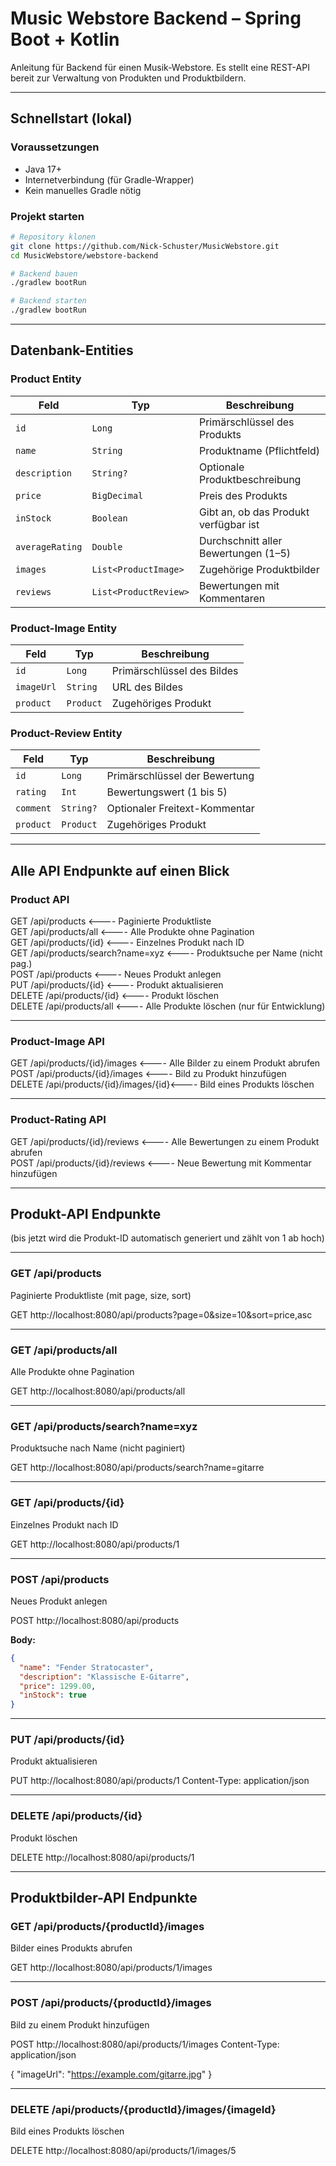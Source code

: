 # Music Webstore Backend – Spring Boot + Kotlin

Anleitung für Backend für einen Musik-Webstore. Es stellt eine REST-API bereit zur Verwaltung von Produkten und Produktbildern.  


---

## Schnellstart (lokal)

### Voraussetzungen

- Java 17+
- Internetverbindung (für Gradle-Wrapper)
- Kein manuelles Gradle nötig

### Projekt starten

```bash
# Repository klonen
git clone https://github.com/Nick-Schuster/MusicWebstore.git
cd MusicWebstore/webstore-backend

# Backend bauen
./gradlew bootRun

# Backend starten
./gradlew bootRun 
 ```
---
## Datenbank-Entities

### Product Entity
| Feld            | Typ                   | Beschreibung                          |
| --------------- | --------------------- | ------------------------------------- |
| `id`            | `Long`                | Primärschlüssel des Produkts          |
| `name`          | `String`              | Produktname (Pflichtfeld)             |
| `description`   | `String?`             | Optionale Produktbeschreibung         |
| `price`         | `BigDecimal`          | Preis des Produkts                    |
| `inStock`       | `Boolean`             | Gibt an, ob das Produkt verfügbar ist |
| `averageRating` | `Double`              | Durchschnitt aller Bewertungen (1–5)  |
| `images`        | `List<ProductImage>`  | Zugehörige Produktbilder              |
| `reviews`       | `List<ProductReview>` | Bewertungen mit Kommentaren           |

### Product-Image Entity
| Feld       | Typ       | Beschreibung               |
| ---------- | --------- | -------------------------- |
| `id`       | `Long`    | Primärschlüssel des Bildes |
| `imageUrl` | `String`  | URL des Bildes             |
| `product`  | `Product` | Zugehöriges Produkt        |

### Product-Review Entity

| Feld      | Typ       | Beschreibung                  |
| --------- | --------- | ----------------------------- |
| `id`      | `Long`    | Primärschlüssel der Bewertung |
| `rating`  | `Int`     | Bewertungswert (1 bis 5)      |
| `comment` | `String?` | Optionaler Freitext-Kommentar |
| `product` | `Product` | Zugehöriges Produkt           |


---
## Alle API Endpunkte auf einen Blick

### Product API
GET     /api/products         <----         Paginierte Produktliste  
GET     /api/products/all     <----         Alle Produkte ohne Pagination  
GET     /api/products/{id}    <----          Einzelnes Produkt nach ID  
GET     /api/products/search?name=xyz <----  Produktsuche per Name (nicht pag.)  
POST    /api/products             <----      Neues Produkt anlegen  
PUT     /api/products/{id}        <----      Produkt aktualisieren  
DELETE  /api/products/{id}        <----     Produkt löschen  
DELETE  /api/products/all         <----      Alle Produkte löschen (nur für Entwicklung)

---

### Product-Image API
GET     /api/products/{id}/images     <----  Alle Bilder zu einem Produkt abrufen  
POST    /api/products/{id}/images     <----  Bild zu Produkt hinzufügen  
DELETE  /api/products/{id}/images/{id}<----  Bild eines Produkts löschen

---

### Product-Rating API
GET     /api/products/{id}/reviews    <----  Alle Bewertungen zu einem Produkt abrufen  
POST    /api/products/{id}/reviews    <----  Neue Bewertung mit Kommentar hinzufügen

---

## Produkt-API Endpunkte

(bis jetzt wird die Produkt-ID automatisch generiert und zählt von 1 ab hoch)


---

### GET /api/products
Paginierte Produktliste (mit page, size, sort)

GET http://localhost:8080/api/products?page=0&size=10&sort=price,asc

---

### GET /api/products/all
Alle Produkte ohne Pagination

GET http://localhost:8080/api/products/all

---

### GET /api/products/search?name=xyz
Produktsuche nach Name (nicht paginiert)

GET http://localhost:8080/api/products/search?name=gitarre

---

### GET /api/products/{id}
Einzelnes Produkt nach ID

GET http://localhost:8080/api/products/1

---

### POST /api/products
Neues Produkt anlegen

POST http://localhost:8080/api/products

**Body:**
```json
{
  "name": "Fender Stratocaster",
  "description": "Klassische E-Gitarre",
  "price": 1299.00,
  "inStock": true
}
```

---

### PUT /api/products/{id}
Produkt aktualisieren

PUT http://localhost:8080/api/products/1
Content-Type: application/json

---

### DELETE /api/products/{id}
Produkt löschen

DELETE http://localhost:8080/api/products/1


---

## Produktbilder-API Endpunkte

### GET /api/products/{productId}/images
Bilder eines Produkts abrufen

GET http://localhost:8080/api/products/1/images


---

### POST /api/products/{productId}/images
Bild zu einem Produkt hinzufügen

POST http://localhost:8080/api/products/1/images
Content-Type: application/json

{
"imageUrl": "https://example.com/gitarre.jpg"
}

---

### DELETE /api/products/{productId}/images/{imageId}
Bild eines Produkts löschen

DELETE http://localhost:8080/api/products/1/images/5

 
